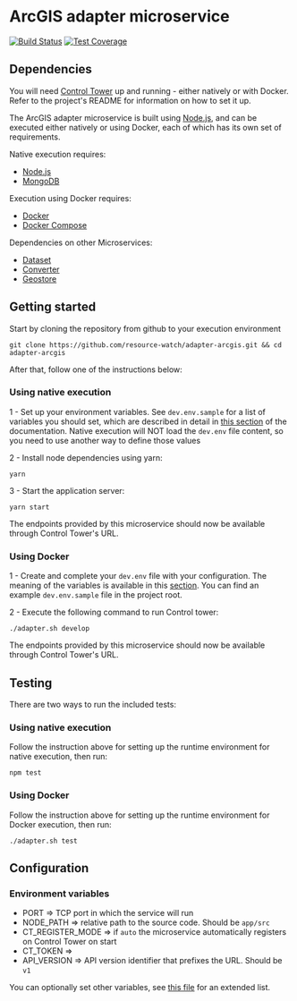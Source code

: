 # ArcGIS adapter microservice

[![Build Status](https://travis-ci.org/resource-watch/adapter-arcgis.svg?branch=dev)](https://travis-ci.org/resource-watch/adapter-arcgis)
[![Test Coverage](https://api.codeclimate.com/v1/badges/682efc4cf55c6a795782/test_coverage)](https://codeclimate.com/github/resource-watch/adapter-arcgis/test_coverage)

## Dependencies

You will need [Control Tower](https://github.com/control-tower/control-tower) up and running - either natively or with Docker. Refer to the project's README for information on how to set it up.

The ArcGIS adapter microservice is built using [Node.js](https://nodejs.org/en/), and can be executed either natively or using Docker, each of which has its own set of requirements.

Native execution requires:
- [Node.js](https://nodejs.org/en/)
- [MongoDB](https://www.mongodb.com/)

Execution using Docker requires:
- [Docker](https://www.docker.com/)
- [Docker Compose](https://docs.docker.com/compose/)

Dependencies on other Microservices:

- [Dataset](https://github.com/resource-watch/dataset)
- [Converter](https://github.com/resource-watch/converter)
- [Geostore](https://github.com/gfw-api/gfw-geostore-api)

## Getting started

Start by cloning the repository from github to your execution environment

```
git clone https://github.com/resource-watch/adapter-arcgis.git && cd adapter-arcgis
```

After that, follow one of the instructions below:

### Using native execution

1 - Set up your environment variables. See `dev.env.sample` for a list of variables you should set, which are described in detail in [this section](#configuration-environment-variables) of the documentation. Native execution will NOT load the `dev.env` file content, so you need to use another way to define those values

2 - Install node dependencies using yarn:
```
yarn
```

3 - Start the application server:
```
yarn start
```

The endpoints provided by this microservice should now be available through Control Tower's URL.

### Using Docker

1 - Create and complete your `dev.env` file with your configuration. The meaning of the variables is available in this [section](#configuration-environment-variables). You can find an example `dev.env.sample` file in the project root.

2 - Execute the following command to run Control tower:

```
./adapter.sh develop
```

The endpoints provided by this microservice should now be available through Control Tower's URL.

## Testing

There are two ways to run the included tests:

### Using native execution

Follow the instruction above for setting up the runtime environment for native execution, then run:
```
npm test
```

### Using Docker

Follow the instruction above for setting up the runtime environment for Docker execution, then run:
```
./adapter.sh test
```

## Configuration

### Environment variables

- PORT => TCP port in which the service will run
- NODE_PATH => relative path to the source code. Should be `app/src`
- CT_REGISTER_MODE => if `auto` the microservice automatically registers on Control Tower on start
- CT_TOKEN => 
- API_VERSION => API version identifier that prefixes the URL. Should be `v1`

You can optionally set other variables, see [this file](config/custom-environment-variables.json) for an extended list.

